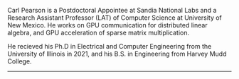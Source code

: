 Carl Pearson is a Postdoctoral Appointee at Sandia National Labs and a Research Assistant Professor (LAT) of Computer Science at University of New Mexico.
He works on GPU communication for distributed linear algebra, and GPU acceleration of sparse matrix multiplication.

He recieved his Ph.D in Electrical and Computer Engineering from the University of Illinois in 2021, and his B.S. in Engineering from Harvey Mudd College.

---